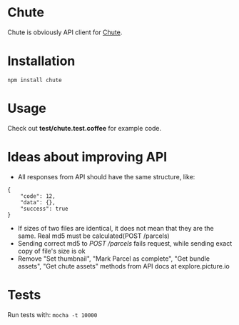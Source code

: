 # Chute

Chute is obviously API client for [Chute](http://getchute.com).

# Installation

`npm install chute`

# Usage

Check out **test/chute.test.coffee** for example code.

# Ideas about improving API

- All responses from API should have the same structure, like:

```
{
	"code": 12,
	"data": {},
	"success": true
}
```
- If sizes of two files are identical, it does not mean that they are the same. Real md5 must be calculated(POST /parcels)
- Sending correct md5 to *POST /parcels* fails request, while sending exact copy of file's size is ok
- Remove "Set thumbnail", "Mark Parcel as complete", "Get bundle assets", "Get chute assets" methods from API docs at explore.picture.io

# Tests

Run tests with:
`mocha -t 10000`